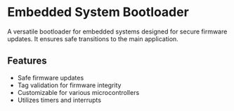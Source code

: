 # Embedded System Bootloader

A versatile bootloader for embedded systems designed for secure firmware updates. It ensures safe transitions to the main application.

## Features

- Safe firmware updates
- Tag validation for firmware integrity
- Customizable for various microcontrollers
- Utilizes timers and interrupts
